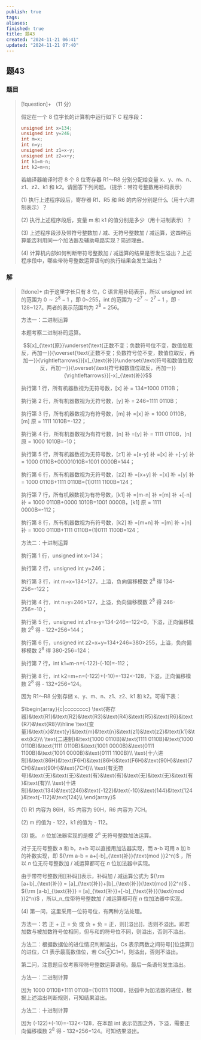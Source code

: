 ```yaml
---
publish: true
tags: 
aliases: 
finished: true
title: 题43
created: "2024-11-21 06:41"
updated: "2024-11-21 07:40"
---
```

## 题43
### 题目
> [!question]+
> （11 分）
> 
> 假定在一个 8 位字长的计算机中运行如下 C 程序段：
> 
> ```cpp
> unsigned int x=134;
> unsigned int y=246;
> int m=x;
> int n=y;
> unsigned int z1=x-y;
> unsigned int z2=x+y;
> int k1=m-n;
> int k2=m+n;
> ```
> 
> 若编译器编译时将 8 个 8 位寄存器 R1～R8 分别分配给变量 x、y、m、n、z1、z2、k1 和 k2。请回答下列问题。（提示：带符号整数用补码表示）
> 
> (1) 执行上述程序段后，寄存器 R1、R5 和 R6 的内容分别是什么（用十六进制表示）？
> 
> (2) 执行上述程序段后，变量 m 和 k1 的值分别是多少（用十进制表示）？
> 
> (3) 上述程序段涉及带符号整数加 / 减、无符号整数加 / 减运算，这四种运算能否利用同一个加法器及辅助电路实现？简述理由。
> 
> (4) 计算机内部如何判断带符号整数加 / 减运算的结果是否发生溢出？上述程序段中，哪些带符号整数运算语句的执行结果会发生溢出？
### 解
> [!done]+
> 由于这里字长只有 8 位，C 语言用补码表示，所以 unsigned int 的范围为 $0\sim 2^8-1$ ，即 0~255，int 的范围为 $-2^7\sim 2^7-1$ ，即 - 128~127。两者的表示范围均为 $2^8$ = 256。
> 
> 方法一：二进制运算
> 
> 本题考察二进制补码运算。
> 
> $$[x]_{\text{原}}\underset{\text{正数不变；负数符号位不变，数值位取反，再加一}}{\overset{\text{正数不变；负数符号位不变，数值位取反，再加一}}{\rightleftarrows}}[x]_{\text{补}}\underset{\text{符号和数值位取反，再加一}}{\overset{\text{符号和数值位取反，再加一}}{\rightleftarrows}}[-x]_{\text{补}}$$
> 
> 执行第 1 行，所有机器数视为无符号数，[x] 补 = 134=1000 0110B；
> 
> 执行第 2 行，所有机器数视为无符号数，[y] 补 = 246=1111 0110B；
> 
> 执行第 3 行，所有机器数视为有符号数，[m] 补 =[x] 补 = 1000 0110B，[m] 原 = 1111 1010B=-122；
> 
> 执行第 4 行，所有机器数视为有符号数，[n] 补 =[y] 补 = 1111 0110B，[n] 原 = 1000 1010B=-10；
> 
> 执行第 5 行，所有机器数视为无符号数，[z1] 补 =[x-y] 补 =[x] 补 +[-y] 补 = 1000 0110B+00001010B=1001 0000B=144；
> 
> 执行第 6 行，所有机器数视为无符号数，[z2] 补 =[x+y] 补 =[x] 补 +[y] 补 = 1000 0110B+1111 0110B=(1)0111 1100B=124；
> 
> 执行第 7 行，所有机器数视为有符号数，[k1] 补 =[m-n] 补 =[m] 补 +[-n] 补 = 1000 0110B+0000 1010B=1001 0000B，[k1] 原 = 1111 0000B=-112；
> 
> 执行第 8 行，所有机器数视为有符号数，[k2] 补 =[m+n] 补 =[m] 补 +[n] 补 = 1000 0110B+1111 0110B=(1)0111 1100B=124；
> 
> 方法二：十进制运算
> 
> 执行第 1 行，unsigned int x=134；
> 
> 执行第 2 行，unsigned int y=246；
> 
> 执行第 3 行，int m=x=134>127，上溢，负向偏移模数 $2^8$ 得 134-256=-122；
> 
> 执行第 4 行，int n=y=246>127，上溢，负向偏移模数 $2^8$ 得 246-256=-10；
> 
> 执行第 5 行，unsigned int z1=x-y=134-246=-122<0，下溢，正向偏移模数 $2^8$ 得 - 122+256=144；
> 
> 执行第 6 行，unsigned int z2=x+y=134+246=380>255，上溢，负向偏移模数 $2^8$ 得 380-256=124；
> 
> 执行第 7 行，int k1=m-n=(-122)-(-10)=-112；
> 
> 执行第 8 行，int k2=m+n=(-122)+(-10)=-132<-128，下溢，正向偏移模数 $2^8$ 得 - 132+256=124。
> 
> 因为 R1～R8 分别存储 x、y、m、n、z1、z2、k1 和 k2。可得下表：
> 
> $\begin{array}{c|cccccccc} \text{寄存器}&\text{R1}&\text{R2}&\text{R3}&\text{R4}&\text{R5}&\text{R6}&\text{R7}&\text{R8}\\\hline \text{变量}&\text{x}&\text{y}&\text{m}&\text{n}&\text{z1}&\text{z2}&\text{k1}&\text{k2}\\ \text{二进制}&\text{1000 0110B}&\text{1111 0110B}&\text{1000 0110B}&\text{1111 0110B}&\text{1001 0000B}&\text{0111 1100B}&\text{1001 0000B}&\text{0111 1100B}\\ \text{十六进制}&\text{86H}&\text{F6H}&\text{86H}&\text{F6H}&\text{90H}&\text{7CH}&\text{90H}&\text{7CH}\\ \text{有无符号}&\text{无}&\text{无}&\text{有}&\text{有}&\text{无}&\text{无}&\text{有}&\text{有}\\ \text{十进制}&\text{134}&\text{246}&\text{-122}&\text{-10}&\text{144}&\text{124}&\text{-112}&\text{124}\\ \end{array}$
> 
> (1) R1 内容为 86H，R5 内容为 90H，R6 内容为 7CH。
> 
> (2) m 的值为 - 122，k1 的值为 - 112。
> 
> (3) 能。 $n$ 位加法器实现的是模 $2^n$ 无符号整数加法运算。
> 
> 对于无符号整数 a 和 b，a+b 可以直接用加法器实现，而 a-b 可用 a 加 b 的补数实现，即 ${\rm a-b = a+[-b]_{\text{补}}(\text{mod }}2^n)$ ，所以 $n$ 位无符号整数加 / 减运算都可在 $n$ 位加法器中实现。
> 
> 由于带符号整数用[[补码]]表示，补码加 / 减运算公式为 ${\rm [a+b]_{\text{补}} = [a]_{\text{补}}+[b]_{\text{补}}(\text{mod }}2^n)$ 、 ${\rm [a-b]_{\text{补}} = [a]_{\text{补}}+[-b]_{\text{补}}(\text{mod }}2^n)$ ，所以_n_位带符号整数加 / 减运算都可在 $n$ 位加法器中实现。
> 
> (4) 第一问，这里采用一位符号位，有两种方法处理。
> 
> 方法一：若 正 + 正 = 负 或 负 + 负 = 正，则[[溢出]]，否则不溢出。即若加数与被加数符号位相同，但与和的符号位不同，则溢出，否则不溢出。
> 
> 方法二：根据数据位的进位情况判断溢出，Cs 表示两数之间符号[[位运算]]的进位，C1 表示最高数值位，若 Cs⊕C1=1，则溢出，否则不溢出。
> 
> 第二问，注意题目仅考察带符号整数运算语句。最后一条语句发生溢出。
> 
> 方法一：二进制计算
> 
> 因为 1000 0110B+1111 0110B=(1)0111 1100B，括弧中为加法器的进位，根据上述溢出判断规则，可知结果溢出。
> 
> 方法二：十进制计算
> 
> 因为 (-122)+(-10)=-132<-128，在本题 int 表示范围之外，下溢，需要正向偏移模数 $2^8$ 得 - 132+256=124。可知结果溢出。